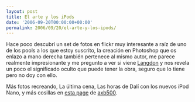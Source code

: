 ```yaml
---
layout: post
title: El arte y los iPods
date: '2006-09-20T00:00:00+00:00'
permalink: 2006/09/20/el-arte-y-los-ipods/
---
```

<a href="http://www.flickr.com/photos/axb500/247701511/"><img style="float:right; margin:0 0 10px 10px;cursor:pointer; cursor:hand;" src="http://photos1.blogger.com/blogger2/4553/2422/1600/247701511_5743e4d100_m.jpg" border="0" alt="" /></a>Hace poco descubrí un set de fotos en flickr muy interesante a raíz de uno de los pools a los que estoy suscrito, la creación en Photoshop que os enlazo a mano derecha también pertenece al mismo autor, me parece realmente impresionante y me pregunto a ver si viene <a href="http://en.wikipedia.org/wiki/Robert_Langdon">Langdon</a> y nos revela un poco el significado oculto que puede tener la obra, seguro que lo tiene pero no doy con ello.

Más fotos recreando, La última cena, Las horas de Dalí con los nuevos iPod Nano, y más cosillas en <a href="http://www.iaxb.com/ipod_shuffle.html">esta page</a> de <a href="http://www.flickr.com/photos/axb500/">axb500</a>.
